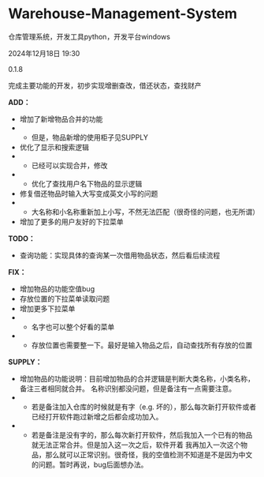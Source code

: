 # Warehouse-Management-System
仓库管理系统，开发工具python，开发平台windows

2024年12月18日 19:30

0.1.8

完成主要功能的开发，初步实现增删查改，借还状态，查找财产

**ADD：**
 - 增加了新增物品合并的功能
 - - 但是，物品新增的使用柜子见SUPPLY
 - 优化了显示和搜索逻辑
 - - 已经可以实现合并，修改
 - - 优化了查找用户名下物品的显示逻辑
 - 修复借还物品时输入大写变成英文小写的问题
 - - 大名称和小名称重新加上小写，不然无法匹配（很奇怪的问题，也无所谓）
 - 增加了更多的用户友好的下拉菜单

**TODO：**
- 查询功能：实现具体的查询某一次借用物品状态，然后看后续流程

**FIX：**
 - 增加物品的功能空值bug
 - 存放位置的下拉菜单读取问题
 - 增加更多下拉菜单
 - - 名字也可以整个好看的菜单
 - - 存放位置也需要整一下。最好是输入物品之后，自动查找所有存放的位置

**SUPPLY：**
 - 增加物品的功能说明：目前增加物品的合并逻辑是判断大类名称，小类名称，备注三者相同就合并。
 名称识别都没问题，但是备注有一点需要注意。
 - - 若是备注加入仓库的时候就是有字（e.g. 坏的），那么每次新打开软件或者已经打开软件跑过新增之后都会成功加入。
 - - 若是备注是没有字的，那么每次新打开软件，然后我加入一个已有的物品就无法正常合并。但是加入这一次之后，软件开着
 我再加入一次这个物品，那么就可以正常识别。很奇怪，我的空值检测不知道是不是因为中文的问题。暂时再说，bug后面想办法。
